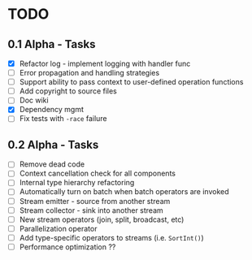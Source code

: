 # TODO

## 0.1 Alpha - Tasks

* [x] Refactor log - implement logging with handler func
* [ ] Error propagation and handling strategies
* [ ] Support ability to pass context to user-defined operation functions
* [ ] Add copyright to source files
* [ ] Doc wiki
* [x] Dependency mgmt
* [ ] Fix tests with `-race` failure

## 0.2 Alpha - Tasks

* [ ] Remove dead code
* [ ] Context cancellation check for all components
* [ ] Internal type hierarchy refactoring
* [ ] Automatically turn on batch when batch operators are invoked
* [ ] Stream emitter - source from another stream
* [ ] Stream collector - sink into another stream
* [ ] New stream operators (join, split, broadcast, etc)
* [ ] Parallelization operator
* [ ] Add type-specific operators to streams (i.e. `SortInt()`)
* [ ] Performance optimization ??
